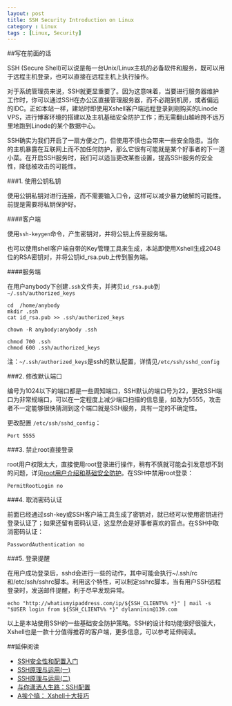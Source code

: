 ```yaml
---
layout: post
title: SSH Security Introduction on Linux
category : Linux
tags : [Linux, Security]
---
```


##写在前面的话

SSH (Secure Shell)可以说是每一台Unix/Linux主机的必备软件和服务，既可以用于远程主机登录，也可以直接在远程主机上执行操作。

对于系统管理员来说，SSH就更显重要了。因为这意味着，当要进行服务器维护工作时，你可以通过SSH在办公区直接管理服务器，而不必跑到机房，或者偏远的IDC。正如本站一样，建站时即使用Xshell客户端远程登录到刚购买的Linode VPS，进行博客环境的搭建以及主机基础安全防护工作；而无需翻山越岭跨不远万里地跑到Linode的某个数据中心。

SSH确实为我们开启了一扇方便之门，但使用不慎也会带来一些安全隐患。当你的主机暴露在互联网上而不加任何防护，那么它很有可能就是某个好事者的下一道小菜。在开启SSH服务时，我们可以适当更改某些设置，提高SSH服务的安全性，降低被攻击的可能性。

###1. 使用公钥私钥

使用公钥私钥对进行连接，而不需要输入口令，这样可以减少暴力破解的可能性。前提是需要将私钥保护好。

####客户端

使用`ssh-keygen`命令，产生密钥对，并将公钥上传至服务端。

也可以使用shell客户端自带的Key管理工具来生成，本站即使用Xshell生成2048位的RSA密钥对，并将公钥id_rsa.pub上传到服务端。

####服务端

在用户anybody下创建`.ssh`文件夹，并拷贝`id_rsa.pub`到`~/.ssh/authorized_keys`

	cd  /home/anybody
	mkdir .ssh
	cat id_rsa.pub >> .ssh/authorized_keys

	chown -R anybody:anybody .ssh

	chmod 700 .ssh
	chmod 600 .ssh/authorized_keys

注：`~/.ssh/authorized_keys`是ssh的默认配置，详情见`/etc/ssh/sshd_config`

###2. 修改默认端口

编号为1024以下的端口都是一些周知端口，SSH默认的端口号为22，更改SSH端口为非常规端口，可以在一定程度上减少端口扫描的信息量，如改为5555，攻击者不一定能够很快猜测到这个端口就是SSH服务，具有一定的不确定性。

更改配置 `/etc/ssh/sshd_config`：

	Port 5555

###3. 禁止root直接登录

root用户权限太大，直接使用root登录进行操作，稍有不慎就可能会引发意想不到的问题，详见[root用户介绍和基础安全防护](http://www.dylanninin.com/blog/2012/10/root-info-and-basic-security.html)。在SSH中禁用root登录：

	PermitRootLogin no

###4. 取消密码认证

前面已经通过ssh-key或SSH客户端工具生成了密钥对，就已经可以使用密钥进行登录认证了；如果还留有密码认证，这显然会是好事者喜欢的盲点。在SSH中取消密码认证：

	PasswordAuthentication no

###5. 登录提醒

在用户成功登录后，sshd会进行一些的动作，其中可能会执行~/.ssh/rc和/etc/ssh/sshrc脚本。利用这个特性，可以制定sshrc脚本，当有用户SSH远程登录时，发送邮件提醒，利于尽早发现异常。

	echo "http://whatismyipaddress.com/ip/${SSH_CLIENT%% *}" | mail -s "$USER login from ${SSH_CLIENT%% *}" dylanninin@139.com

以上是本站使用SSH的一些基础安全防护策略。SSH的设计和功能很好很强大，Xshell也是一款十分值得推荐的客户端，更多信息，可以参考延伸阅读。

##延伸阅读

* [SSH安全性和配置入门](http://www.ibm.com/developerworks/cn/aix/library/au-sshsecurity/index.html)
* [SSH原理与运用(一)](http://www.ruanyifeng.com/blog/2011/12/ssh_remote_login.html)
* [SSH原理与运用(二)](http://www.ruanyifeng.com/blog/2011/12/ssh_port_forwarding.html)
* [与你潇洒人生路：SSH配置](http://www.cnblogs.com/shuaixf/archive/2012/05/25/2517947.html)
* [A挨个搞： Xshell十大技巧](http://actgod.com/archives/86/)